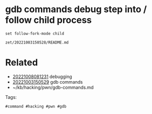 # gdb commands debug step into / follow child process
```
set follow-fork-mode child
```

` zet/20221003150528/README.md `

# Related

- [20221008081231](/zet/20221008081231/README.md) debugging
- [20221003150529](/zet/20221003150529/README.md) gdb commands
- ~/kb/hacking/pwn/gdb-commands.md

Tags:

    #command #hacking #pwn #gdb 
